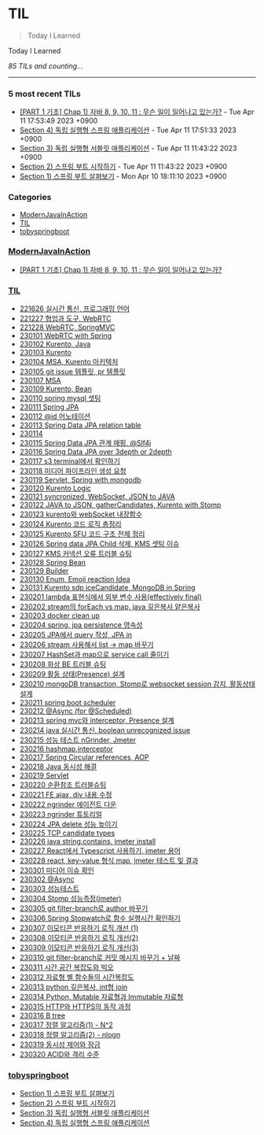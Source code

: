 # TIL
> Today I Learned

Today I Learned


_85 TILs and counting..._

---

### 5 most recent TILs

- [[PART 1 기초] Chap 1) 자바 8, 9, 10, 11 : 무슨 일이 일어나고 있는가?](ModernJavaInAction/230411_chap1.md) - Tue Apr 11 17:53:49 2023 +0900
- [Section 4) 독립 실행형 스프링 애플리케이션](tobyspringboot/230411_section4.md) - Tue Apr 11 17:51:33 2023 +0900
- [Section 3) 독립 실행형 서블릿 애플리케이션](tobyspringboot/230411_section3.md) - Tue Apr 11 11:43:22 2023 +0900
- [Section 2) 스프링 부트 시작하기](tobyspringboot/230410_section2.md) - Tue Apr 11 11:43:22 2023 +0900
- [Section 1) 스프링 부트 살펴보기](tobyspringboot/230410_section1.md) - Mon Apr 10 18:11:10 2023 +0900

### Categories

- [ModernJavaInAction](#ModernJavaInAction)
- [TIL](#TIL)
- [tobyspringboot](#tobyspringboot)

### [ModernJavaInAction](#ModernJavaInAction)
- [[PART 1 기초] Chap 1) 자바 8, 9, 10, 11 : 무슨 일이 일어나고 있는가?](ModernJavaInAction/230411_chap1.md)

### [TIL](#TIL)
- [221626 실시간 통신, 프로그래밍 언어](TIL/221226.md)
- [221227 협업과 도구, WebRTC](TIL/221227.md)
- [221228 WebRTC, SpringMVC](TIL/221228.md)
- [230101 WebRTC with Spring](TIL/230101.md)
- [230102 Kurento, Java](TIL/230102.md)
- [230103 Kurento](TIL/230103.md)
- [230104 MSA, Kurento 아키텍처](TIL/230104.md)
- [230105 git issue 템플릿, pr 템플릿](TIL/230105.md)
- [230107 MSA](TIL/230107.md)
- [230109 Kurento, Bean](TIL/230109.md)
- [230110 spring mysql 셋팅](TIL/230110.md)
- [230111 Spring JPA](TIL/230111.md)
- [230112 @id 어노테이션](TIL/230112.md)
- [230113 Spring Data JPA relation table](TIL/230113.md)
- [230114](TIL/230114.md)
- [230115 Spring Data JPA 관계 매핑, @Slf4j](TIL/230115.md)
- [230116 Spring Data JPA over 3depth or 2depth](TIL/230116.md)
- [230117 s3 terminal에서 확인하기](TIL/230117.md)
- [230118 미디어 파이프라인 생성 요청](TIL/230118.md)
- [230119 Servlet, Spring with mongodb](TIL/230119.md)
- [230120 Kurento Logic](TIL/230120.md)
- [230121 syncronized, WebSocket, JSON to JAVA](TIL/230121.md)
- [230122 JAVA to JSON, gatherCandidates, Kurento with Stomp](TIL/230122.md)
- [230123 kurento와 webSocket 내장함수](TIL/230123.md)
- [230124 Kurento 코드 로직 총정리](TIL/230124.md)
- [230125 Kurento SFU 코드 구조 전체 정리](TIL/230125.md)
- [230126 Spring data JPA Child 삭제, KMS 셋팅 이슈](TIL/230126.md)
- [230127 KMS 커넥션 오류 트러블 슈팅](TIL/230127.md)
- [230128 Spring Bean](TIL/230128.md)
- [230129 Builder](TIL/230129.md)
- [230130 Enum, Emoji reaction Idea](TIL/230130.md)
- [230131 Kurento sdp iceCandidate, MongoDB in Spring](TIL/230131.md)
- [230201 lambda 표현식에서 외부 변수 사용(effectively final)](TIL/230201.md)
- [230202 stream의 forEach vs map, java 깊은복사 얕은복사](TIL/230202.md)
- [230203 docker clean up](TIL/230203.md)
- [230204 spring, jpa persistence 영속성](TIL/230204.md)
- [230205 JPA에서 query 작성, JPA in](TIL/230205.md)
- [230206 stream 사용해서 list -> map 바꾸기](TIL/230206.md)
- [230207 HashSet과 map으로 service call 줄이기](TIL/230207.md)
- [230208 화상 BE 트러블 슈팅](TIL/230208.md)
- [230209 활동 상태(Presence) 설계](TIL/230209.md)
- [230210 mongoDB transaction, Stomp로 websocket session 감지, 활동상태 설계](TIL/230210.md)
- [230211 spring boot scheduler](TIL/230211.md)
- [230212 @Async (for @Scheduled)](TIL/230212.md)
- [230213 spring mvc와 interceptor, Presence 설계](TIL/230213.md)
- [230214 java 실시간 통신, boolean unrecognized issue](TIL/230214.md)
- [230215 성능 테스트 nGrinder, Jmeter](TIL/230215.md)
- [230216 hashmap,interceptor](TIL/230216.md)
- [230217 Spring Circular references, AOP](TIL/230217.md)
- [230218 Java 동시성 해결](TIL/230218.md)
- [230219 Servlet](TIL/230219.md)
- [230220 순환참조 트러블슈팅](TIL/230220.md)
- [230221 FE ajax, div 내용 수정](TIL/230221.md)
- [230222 ngrinder 에이전트 다운](TIL/230222.md)
- [230223 ngrinder 튜토리얼](TIL/230223.md)
- [230224 JPA delete 성능 높이기](TIL/230224.md)
- [230225 TCP candidate types](TIL/230225.md)
- [230226 java string.contains, jmeter install](TIL/230226.md)
- [230227 React에서 Typescript 사용하기, jmeter 용어](TIL/230227.md)
- [230228 react, key-value 형식 map, jmeter 테스트 및 결과](TIL/230228.md)
- [230301 미디어 이슈 확인](TIL/230301.md)
- [230302 @Async](TIL/230302.md)
- [230303 성능테스트](TIL/230303.md)
- [230304 Stomp 성능측정(jmeter)](TIL/230304.md)
- [230305 git filter-branch로 author 바꾸기](TIL/230305.md)
- [230306 Spring Stopwatch로 함수 실행시간 확인하기](TIL/230306.md)
- [230307 이모티콘 반응하기 로직 개선 (1)](TIL/230307.md)
- [230308 이모티콘 반응하기 로직 개선(2)](TIL/230308.md)
- [230309 이모티콘 반응하기 로직 개선(3)](TIL/230309.md)
- [230310 git filter-branch로 커밋 메시지 바꾸기 + 날짜](TIL/230310.md)
- [230311 시간,공간 복잡도와 빅오](TIL/230311.md)
- [230312 자료형 별 함수들의 시간복잡도](TIL/230312.md)
- [230313 python 깊은복사, int형 join](TIL/230313.md)
- [230314 Python, Mutable 자료형과 Immutable 자료형](TIL/230314.md)
- [230315 HTTP와 HTTPS의 동작 과정](TIL/230315.md)
- [230316 B tree](TIL/230316.md)
- [230317 정렬 알고리즘(1) - N^2](TIL/230317.md)
- [230318 정렬 알고리즘(2) - nlogn](TIL/230318.md)
- [230319 동시성 제어와 잠금](TIL/230319.md)
- [230320 ACID와 격리 수준](TIL/230320.md)

### [tobyspringboot](#tobyspringboot)
- [Section 1) 스프링 부트 살펴보기](tobyspringboot/230410_section1.md)
- [Section 2) 스프링 부트 시작하기](tobyspringboot/230410_section2.md)
- [Section 3) 독립 실행형 서블릿 애플리케이션](tobyspringboot/230411_section3.md)
- [Section 4) 독립 실행형 스프링 애플리케이션](tobyspringboot/230411_section4.md)

[1]: https://github.com/suzieep/TIL

